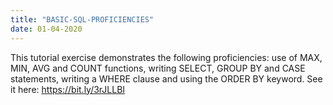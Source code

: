 ```yaml
---
title: "BASIC-SQL-PROFICIENCIES"
date: 01-04-2020
---
```

This tutorial exercise demonstrates the following proficiencies: use of MAX, MIN, AVG and COUNT functions, writing SELECT, GROUP BY and CASE statements, writing a WHERE clause and using the ORDER BY keyword. See it here: https://bit.ly/3rJLLBI
